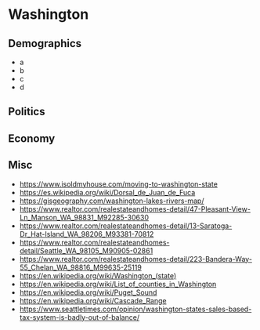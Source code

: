 # Washington

## Demographics
- a
- b
- c
- d

## Politics

## Economy

## Misc
- https://www.isoldmyhouse.com/moving-to-washington-state
- https://es.wikipedia.org/wiki/Dorsal_de_Juan_de_Fuca
- https://gisgeography.com/washington-lakes-rivers-map/
- https://www.realtor.com/realestateandhomes-detail/47-Pleasant-View-Ln_Manson_WA_98831_M92285-30630
- https://www.realtor.com/realestateandhomes-detail/13-Saratoga-Dr_Hat-Island_WA_98206_M93381-70812
- https://www.realtor.com/realestateandhomes-detail/Seattle_WA_98105_M90905-02861
- https://www.realtor.com/realestateandhomes-detail/223-Bandera-Way-55_Chelan_WA_98816_M99635-25119
- https://en.wikipedia.org/wiki/Washington_(state)
- https://en.wikipedia.org/wiki/List_of_counties_in_Washington
- https://en.wikipedia.org/wiki/Puget_Sound
- https://en.wikipedia.org/wiki/Cascade_Range
- https://www.seattletimes.com/opinion/washington-states-sales-based-tax-system-is-badly-out-of-balance/